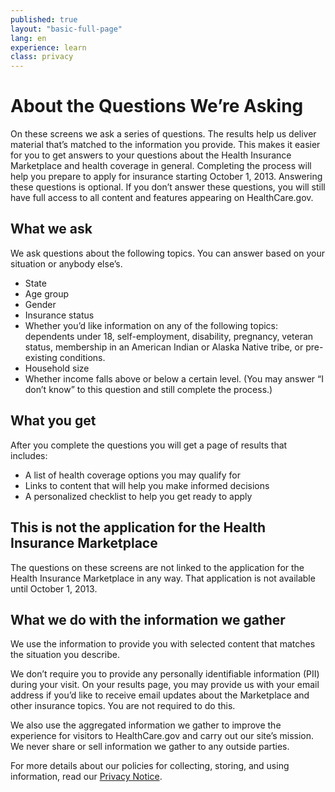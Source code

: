 ```yaml
---
published: true
layout: "basic-full-page"
lang: en
experience: learn
class: privacy
---
```


# About the Questions We’re Asking

On these screens we ask a series of questions. The results help us deliver material that’s matched to the information you provide. This makes it easier for you to get answers to your questions about the Health Insurance Marketplace and health coverage in general. Completing the process will help you prepare to apply for insurance starting October 1, 2013. 
Answering these questions is optional. If you don’t answer these questions, you will still have full access to all content and features appearing on HealthCare.gov.

## What we ask

We ask questions about the following topics. You can answer based on your situation or anybody else’s. 

 - State
 - Age group
 - Gender
 - Insurance status
 - Whether you’d like information on any of the following topics: dependents under 18, self-employment, disability, pregnancy, veteran status, membership in an American Indian or Alaska Native tribe, or pre- existing conditions.
 - Household size
 - Whether income falls above or below a certain level. (You may answer “I don’t know” to this question and still complete the process.)

## What you get

After you complete the questions you will get a page of results that includes: 
 
 - A list of health coverage options you may qualify for
 - Links to content that will help you make informed decisions
 - A personalized checklist to help you get ready to apply

## This is not the application for the Health Insurance Marketplace

The questions on these screens are not linked to the application for the Health Insurance Marketplace in any way. That application is not available until October 1, 2013. 

## What we do with the information we gather

We use the information to provide you with selected content that matches the situation you describe.

We don’t require you to provide any personally identifiable information (PII) during your visit. On your results page, you may provide us with your email address if you’d like to receive email updates about the Marketplace and other insurance topics. You are not required to do this.

We also use the aggregated information we gather to improve the experience for visitors to HealthCare.gov and carry out our site’s mission. We never share or sell information we gather to any outside parties. 

For more details about our policies for collecting, storing, and using information, read our [Privacy Notice](/privacy).
